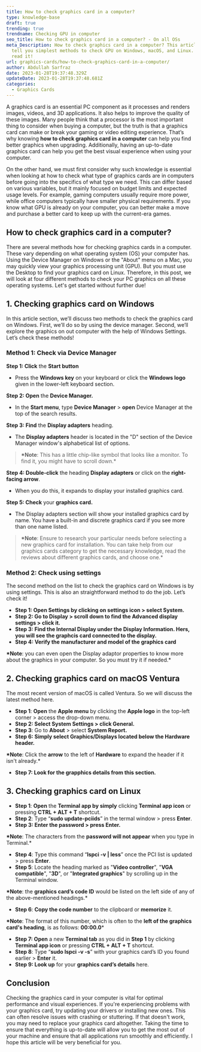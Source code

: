 ```yaml
---
title: How to check graphics card in a computer?
type: knowledge-base
draft: true
trending: true
trendname: Checking GPU in computer
seo_title: How to check graphics card in a computer? - On all OSs
meta_Description: How to check graphics card in a computer? This article will
  tell you simplest methods to check GPU on Windows, macOS, and Linux. Let’s
  read it!
url: graphics-cards/how-to-check-graphics-card-in-a-computer/
author: Abdullah Sarfraz
date: 2023-01-28T19:37:48.329Z
updateDate: 2023-01-28T19:37:48.681Z
categories:
  - Graphics Cards
---
```

A graphics card is an essential PC component as it processes and renders images, videos, and 3D applications. It also helps to improve the quality of these images. Many people think that a processor is the most important thing to consider when buying a computer, but the truth is that a graphics card can make or break your gaming or video editing experience. That’s why knowing **how to check graphics card in a computer** can help you find better graphics when upgrading. Additionally, having an up-to-date graphics card can help you get the best visual experience when using your computer.

On the other hand, we must first consider why such knowledge is essential when looking at how to check what type of graphics cards are in computers before going into the specifics of what type we need. This can differ based on various variables, but it mainly focused on budget limits and expected usage levels. For example, gaming computers usually require more power, while office computers typically have smaller physical requirements. If you know what GPU is already on your computer, you can better make a move and purchase a better card to keep up with the current-era games. 

## How to check graphics card in a computer?

There are several methods how for checking graphics cards in a computer. These vary depending on what operating system (OS) your computer has. Using the Device Manager on Windows or the "About" menu on a Mac, you may quickly view your graphics processing unit (GPU). But you must use the Desktop to find your graphics card on Linux. Therefore, in this post, we will look at four different methods to check your PC graphics on all these operating systems. Let's get started without further due!

## 1. Checking graphics card on Windows

In this article section, we’ll discuss two methods to check the graphics card on Windows. First, we’ll do so by using the device manager. Second, we’ll explore the graphics on out computer with the help of Windows Settings. Let’s check these methods!

### Method 1: Check via Device Manager

**Step 1: Click** the **Start button**

* Press the **Windows key** on your keyboard or click the **Windows logo** given in the lower-left keyboard section.

**Step 2: Open** the **Device Manager.**

* In the **Start menu**, type **Device Manager** > **open** Device Manager at the top of the search results.

**Step 3: Find** the **Display adapters** heading.

* The **Display adapters** header is located in the "D" section of the Device Manager window's alphabetical list of options.

> **\*Note**: This has a little chip-like symbol that looks like a monitor. To find it, you might have to scroll down.*

**Step 4: Double-click** the heading **Display adapters** or click on the **right-facing arrow**.

* When you do this, it expands to display your installed graphics card.

**Step 5: Check** your **graphics card.**

* The Display adapters section will show your installed graphics card by name. You have a built-in and discrete graphics card if you see more than one name listed.

> **\*Note**: Ensure to research your particular needs before selecting a new graphics card for installation. You can take help from our graphics cards category to get the necessary knowledge, read the reviews about different graphics cards, and choose one.*

### Method 2: Check using settings

The second method on the list to check the graphics card on Windows is by using settings. This is also an straightforward method to do the job. Let’s check it!

* **Step 1: Open Settings by clicking on settings icon > select System.**
* **Step 2: Go to Display > scroll down to find the Advanced display settings > click it.** 
* **Step 3: Find the Internal Display under the Display Information. Hers, you will see the graphcis card connected to the display.**
* **Step 4: Verify the manufacturer and model of the graphics card** 

**\*Note**: you can even open the Display adaptor properties to know more about the graphics in your computer. So you must try it if needed.*  

## 2. Checking graphics card on macOS Ventura

The most recent version of macOS is called Ventura. So we will discuss the latest method here.

* **Step 1**: **Open** the **Apple menu** by clicking the **Apple logo** in the top-left corner > access the drop-down menu.
* **Step 2: Select System Settings > click General.**
* **Step 3**: Go to **About** > select **System Report.**
* **Step 6: Simply select Graphics/Displays located below the Hardware header.**

**\*Note**: Click the **arrow** to the left of **Hardware** to expand the header if it isn't already.*

* **Step 7: Look for the grapphics details from this section.**

## 3. Checking graphics card on Linux

* **Step 1**: **Open** the **Terminal app by simply** clicking **Terminal app icon** or pressing **CTRL + ALT + T** shortcut.
* **Step 2**: Type “**sudo update-pciids**” in the termal window > press **Enter**.
* **Step 3: Enter the password > press Enter.**

**\*Note**: The characters from the **password will not appear** when you type in Terminal.*

* **Step 4**: Type this command “**lspci -v | less**” once the PCI list is updated > press **Enter**. 
* **Step 5**: Locate the heading marked as "**Video controller**", "**VGA compatible**", "**3D**", or "**Integrated graphics**" by scrolling up in the Terminal window. 

**\*Note**: the **graphics card’s code ID** would be listed on the left side of any of the above-mentioned headings.* 

* **Step 6**: **Copy the code number** to the clipboard or **memorize** it. 

**\*Note**: The format of this number, which is often to the **left of the graphics card's heading**, is as follows: **00:00.0***

* **Step 7: Open** a new **Terminal tab** as you did in **Step 1** by clicking **Terminal app icon** or pressing **CTRL + ALT + T** shortcut.
* **Step 8**: Type “**sudo lspci -v -s**” with your graphics card’s ID you found earlier > **Enter** it.
* **Step 9: Look up** for your **graphics card’s details** here.

## Conclusion

Checking the graphics card in your computer is vital for optimal performance and visual experiences. If you're experiencing problems with your graphics card, try updating your drivers or installing new ones. This can often resolve issues with crashing or stuttering. If that doesn't work, you may need to replace your graphics card altogether. Taking the time to ensure that everything is up-to-date will allow you to get the most out of your machine and ensure that all applications run smoothly and efficiently. I hope this article will be very beneficial for you.